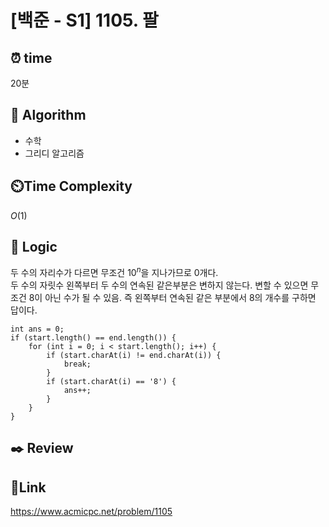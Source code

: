 # [백준 - S1] 1105. 팔

## ⏰ **time**

20분

## :pushpin: **Algorithm**

- 수학
- 그리디 알고리즘

## ⏲️**Time Complexity**

$O(1)$

## :round_pushpin: **Logic**

두 수의 자리수가 다르면 무조건 $10^n$을 지나가므로 0개다.  
두 수의 자릿수 왼쪽부터 두 수의 연속된 같은부분은 변하지 않는다. 변할 수 있으면 무조건 8이 아닌 수가 될 수 있음.
즉 왼쪽부터 연속된 같은 부분에서 8의 개수를 구하면 답이다.

```
int ans = 0;
if (start.length() == end.length()) {
	for (int i = 0; i < start.length(); i++) {
		if (start.charAt(i) != end.charAt(i)) {
			break;
		}
		if (start.charAt(i) == '8') {
			ans++;
		}
	}
}
```

## :black_nib: **Review**

## 📡**Link**

https://www.acmicpc.net/problem/1105
